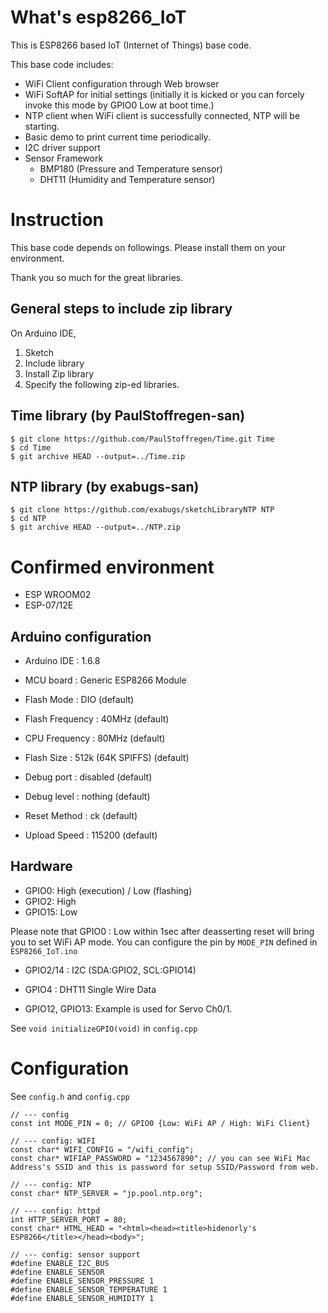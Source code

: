 # What's esp8266_IoT

This is ESP8266 based IoT (Internet of Things) base code.

This base code includes:
 - WiFi Client configuration through Web browser
 - WiFi SoftAP for initial settings (initially it is kicked or you can forcely invoke this mode by GPIO0 Low at boot time.)
 - NTP client when WiFi client is successfully connected, NTP will be starting.
 - Basic demo to print current time periodically.
 - I2C driver support 
 - Sensor Framework
   - BMP180 (Pressure and Temperature sensor)
   - DHT11 (Humidity and Temperature sensor)

# Instruction

This base code depends on followings. Please install them on your environment.

Thank you so much for the great libraries.

## General steps to include zip library

On Arduino IDE,

1. Sketch
2. Include library
3. Install Zip library
4. Specify the following zip-ed libraries.

## Time library (by PaulStoffregen-san)

```
$ git clone https://github.com/PaulStoffregen/Time.git Time
$ cd Time
$ git archive HEAD --output=../Time.zip
```

## NTP library (by exabugs-san)

```
$ git clone https://github.com/exabugs/sketchLibraryNTP NTP
$ cd NTP
$ git archive HEAD --output=../NTP.zip
```

# Confirmed environment

* ESP WROOM02
* ESP-07/12E

## Arduino configuration

* Arduino IDE : 1.6.8

* MCU board : Generic ESP8266 Module
* Flash Mode : DIO (default)
* Flash Frequency : 40MHz (default)
* CPU Frequency : 80MHz (default)
* Flash Size : 512k (64K SPIFFS) (default)
* Debug port : disabled (default)
* Debug level : nothing (default)
* Reset Method : ck (default)
* Upload Speed : 115200 (default)

## Hardware

* GPIO0: High (execution) / Low (flashing)
* GPIO2: High
* GPIO15: Low

Please note that GPIO0 : Low within 1sec after deasserting reset will bring you to set WiFi AP mode. You can configure the pin by ```MODE_PIN``` defined in ```ESP8266_IoT.ino```

* GPIO2/14 : I2C (SDA:GPIO2, SCL:GPIO14)
* GPIO4 : DHT11 Single Wire Data

* GPIO12, GPIO13: Example is used for Servo Ch0/1.

See ```void initializeGPIO(void)``` in ```config.cpp```


# Configuration

See ```config.h``` and ```config.cpp```

```
// --- config
const int MODE_PIN = 0; // GPIO0 {Low: WiFi AP / High: WiFi Client}

// --- config: WIFI
const char* WIFI_CONFIG = "/wifi_config";
const char* WIFIAP_PASSWORD = "1234567890"; // you can see WiFi Mac Address's SSID and this is password for setup SSID/Password from web.

// --- config: NTP
const char* NTP_SERVER = "jp.pool.ntp.org";

// --- config: httpd
int HTTP_SERVER_PORT = 80;
const char* HTML_HEAD = "<html><head><title>hidenorly's ESP8266</title></head><body>";

// --- config: sensor support
#define ENABLE_I2C_BUS
#define ENABLE_SENSOR
#define ENABLE_SENSOR_PRESSURE 1
#define ENABLE_SENSOR_TEMPERATURE 1
#define ENABLE_SENSOR_HUMIDITY 1
```
